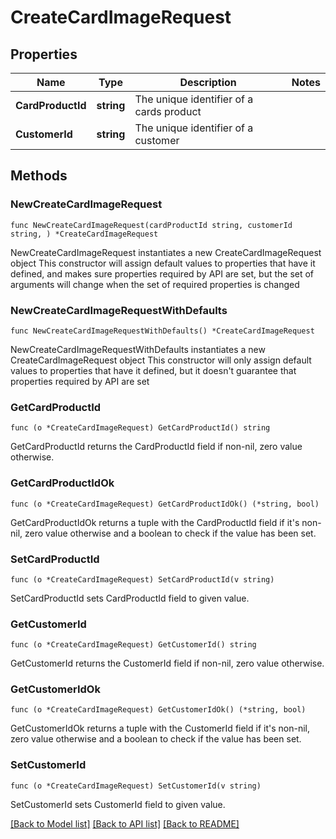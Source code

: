 # CreateCardImageRequest

## Properties

Name | Type | Description | Notes
------------ | ------------- | ------------- | -------------
**CardProductId** | **string** | The unique identifier of a cards product | 
**CustomerId** | **string** | The unique identifier of a customer | 

## Methods

### NewCreateCardImageRequest

`func NewCreateCardImageRequest(cardProductId string, customerId string, ) *CreateCardImageRequest`

NewCreateCardImageRequest instantiates a new CreateCardImageRequest object
This constructor will assign default values to properties that have it defined,
and makes sure properties required by API are set, but the set of arguments
will change when the set of required properties is changed

### NewCreateCardImageRequestWithDefaults

`func NewCreateCardImageRequestWithDefaults() *CreateCardImageRequest`

NewCreateCardImageRequestWithDefaults instantiates a new CreateCardImageRequest object
This constructor will only assign default values to properties that have it defined,
but it doesn't guarantee that properties required by API are set

### GetCardProductId

`func (o *CreateCardImageRequest) GetCardProductId() string`

GetCardProductId returns the CardProductId field if non-nil, zero value otherwise.

### GetCardProductIdOk

`func (o *CreateCardImageRequest) GetCardProductIdOk() (*string, bool)`

GetCardProductIdOk returns a tuple with the CardProductId field if it's non-nil, zero value otherwise
and a boolean to check if the value has been set.

### SetCardProductId

`func (o *CreateCardImageRequest) SetCardProductId(v string)`

SetCardProductId sets CardProductId field to given value.


### GetCustomerId

`func (o *CreateCardImageRequest) GetCustomerId() string`

GetCustomerId returns the CustomerId field if non-nil, zero value otherwise.

### GetCustomerIdOk

`func (o *CreateCardImageRequest) GetCustomerIdOk() (*string, bool)`

GetCustomerIdOk returns a tuple with the CustomerId field if it's non-nil, zero value otherwise
and a boolean to check if the value has been set.

### SetCustomerId

`func (o *CreateCardImageRequest) SetCustomerId(v string)`

SetCustomerId sets CustomerId field to given value.



[[Back to Model list]](../../README.md#documentation-for-models) [[Back to API list]](../../README.md#documentation-for-api-endpoints) [[Back to README]](../../README.md)


